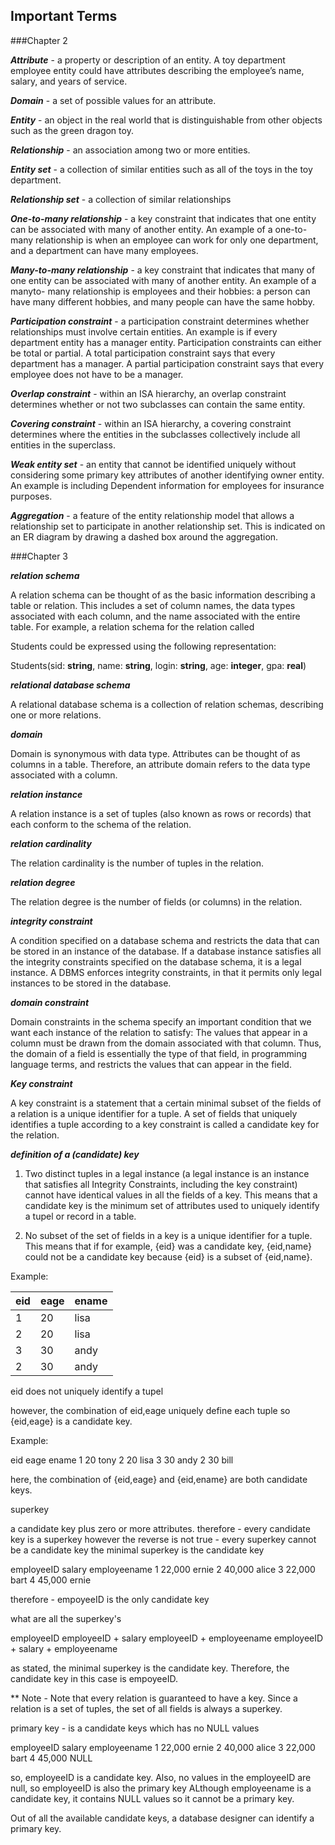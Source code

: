 ## Important Terms

###Chapter 2

***Attribute*** - a property or description of an entity. A toy department employee
entity could have attributes describing the employee’s name, salary, and years of
service.

***Domain*** - a set of possible values for an attribute.

***Entity*** - an object in the real world that is distinguishable from other objects such
as the green dragon toy.

***Relationship*** - an association among two or more entities.

***Entity set*** - a collection of similar entities such as all of the toys in the toy department.

***Relationship set*** - a collection of similar relationships

***One-to-many relationship*** - a key constraint that indicates that one entity can be
associated with many of another entity. An example of a one-to-many relationship
is when an employee can work for only one department, and a department can
have many employees.

***Many-to-many relationship*** - a key constraint that indicates that many of one
entity can be associated with many of another entity. An example of a manyto-
many relationship is employees and their hobbies: a person can have many
different hobbies, and many people can have the same hobby.

***Participation constraint*** - a participation constraint determines whether relationships
must involve certain entities. An example is if every department entity has
a manager entity. Participation constraints can either be total or partial. A total
participation constraint says that every department has a manager. A partial
participation constraint says that every employee does not have to be a manager.

***Overlap constraint*** - within an ISA hierarchy, an overlap constraint determines
whether or not two subclasses can contain the same entity.

***Covering constraint*** - within an ISA hierarchy, a covering constraint determines
where the entities in the subclasses collectively include all entities in the superclass.

***Weak entity set*** - an entity that cannot be identified uniquely without considering
some primary key attributes of another identifying owner entity. An example is
including Dependent information for employees for insurance purposes.

***Aggregation*** - a feature of the entity relationship model that allows a relationship
set to participate in another relationship set. This is indicated on an ER diagram
by drawing a dashed box around the aggregation.

###Chapter 3

***relation schema***

A relation schema can be thought of as the basic information describing
a table or relation. This includes a set of column names, the data types associated
with each column, and the name associated with the entire table. For example, a
relation schema for the relation called 

Students could be expressed using the following
representation:

Students(sid: **string**, name: **string**, login: **string**,
age: **integer**, gpa: **real**)

***relational database schema***

A relational database schema is a collection of relation schemas, describing one or more
relations.

***domain***

Domain is synonymous with data type. Attributes can be thought of as columns in a
table. Therefore, an attribute domain refers to the data type associated with a column.

***relation instance***

A relation instance is a set of tuples (also known as rows or records) that each conform
to the schema of the relation.

***relation cardinality***

The relation cardinality is the number of tuples in the relation.

***relation degree***

The relation degree is the number of fields (or columns) in the relation.

***integrity constraint***

A condition specified on a database schema and restricts the data that can be stored in an instance of the database. If a database instance satisfies all the integrity constraints specified on the database schema, it is a legal instance. A DBMS enforces integrity constraints, in that it permits only legal instances to be stored in the database.

***domain constraint***

Domain constraints in the schema specify an important condition that we want each instance of the relation to satisfy: The values that appear in a column must be drawn from the domain associated with that column. Thus, the domain of a field is essentially the type of that field, in programming language terms, and restricts the values that can appear in the field.

***Key constraint***

A key constraint is a statement that a certain minimal subset of the fields of a relation is a unique identifier for a tuple.
A set of fields that uniquely identifies a tuple according to a key constraint is called a candidate key for the relation.


***definition of a (candidate) key***


1. Two distinct tuples in a legal instance (a legal instance is an instance that satisfies all Integrity Constraints,
including the key constraint) cannot have identical values in all the fields of a key.  This means that a candidate key 
is the minimum set of attributes used to uniquely identify a tupel or record in a table.

2. No subset of the set of fields in a key is a unique identifier for a tuple.  This means that if for example, {eid} was
a candidate key, {eid,name} could not be a candidate key because {eid} is a subset of {eid,name}.


Example:

|eid|eage|ename|
|--|--|--|
|1|	20|	lisa|
|2	|20	|lisa|
|3	|30	|andy|
|2	|30	|andy|

eid does not uniquely identify a tupel

however, the combination of eid,eage uniquely define each tuple so {eid,eage} is a candidate key.

Example:

eid	eage	ename
1	20	tony
2	20	lisa
3	30	andy
2	30	bill

here, the combination of {eid,eage} and {eid,ename} are both candidate keys.


superkey

a candidate key plus zero or more attributes. 
therefore - every candidate key is a superkey however the reverse is not true - every superkey cannot be a candidate key
the minimal superkey is the candidate key

employeeID	salary	employeename
1		22,000	ernie
2		40,000	alice
3		22,000	bart
4		45,000	ernie

therefore - empoyeeID is the only candidate key

what are all the superkey's

employeeID
employeeID + salary
employeeID + employeename
employeeID + salary + employeename


as stated, the minimal superkey is the candidate key.  Therefore, the candidate key in this case is empoyeeID.

** Note - Note that every relation is guaranteed to have a key. Since a relation is a set of tuples, 
the set of all fields is always a superkey.

primary key - is a candidate keys which has no NULL values

employeeID	salary	employeename
1		22,000	ernie
2		40,000	alice
3		22,000	bart
4		45,000	NULL

so, employeeID is a candidate key.  Also, no values in the employeeID are null, so employeeID is also the primary key
ALthough employeename is a candidate key, it contains NULL values so it cannot be a primary key.

Out of all the available candidate keys, a database designer can identify a primary key.
